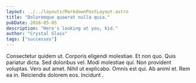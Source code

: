 ```yaml
---
layout: ../../layouts/MarkdownPostLayout.astro
title: "Doloremque quaerat nulla quia."
pubDate: 2016-05-05
description: "Here's looking at you, kid."
author: "Crystal Glass"
tags: ["successes"]
---
```


Consectetur quidem ut. Corporis eligendi molestiae. Et non quo. Quis pariatur dicta. Sed doloribus vel. Modi molestiae qui. Non provident voluptas. Vero aut amet. Nihil ut explicabo. Omnis est qui. Ab animi et. Rem ea in. Reiciendis dolorem eos. Incidunt .

